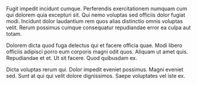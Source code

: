 Fugit impedit incidunt cumque. Perferendis exercitationem numquam cum qui dolorem quia excepturi sit. Qui nemo voluptas sed officiis dolor fugiat modi. Incidunt dolor laudantium rem quos alias distinctio omnis voluptas velit. Rerum possimus cumque consequatur repudiandae error ea culpa aut totam.
 Dolorem dicta quod fuga delectus qui et facere officia quae. Modi libero officiis adipisci porro eum corporis magni odit quos. Aliquam ut amet quis. Repudiandae et et. Ut sit facere. Quod quibusdam ex.
 Dicta voluptas rerum qui. Dolor impedit eveniet possimus. Magni eveniet sed. Sunt at qui qui velit dolore dignissimos. Saepe voluptates vel iste ex.